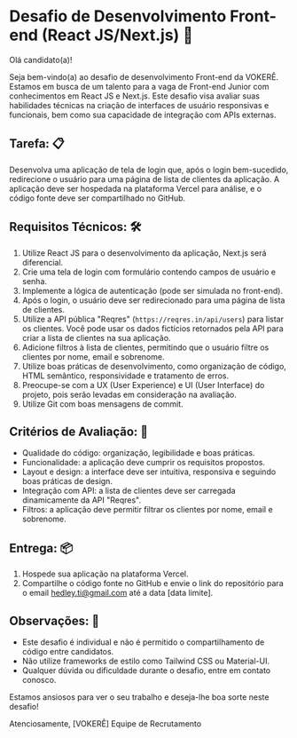 # Desafio de Desenvolvimento Front-end (React JS/Next.js) 🔧

Olá candidato(a)!

Seja bem-vindo(a) ao desafio de desenvolvimento Front-end da VOKERÊ. Estamos em busca de um talento para a vaga de Front-end Junior com conhecimentos em React JS e Next.js. Este desafio visa avaliar suas habilidades técnicas na criação de interfaces de usuário responsivas e funcionais, bem como sua capacidade de integração com APIs externas.

## Tarefa: 📋

Desenvolva uma aplicação de tela de login que, após o login bem-sucedido, redirecione o usuário para uma página de lista de clientes da aplicação. A aplicação deve ser hospedada na plataforma Vercel para análise, e o código fonte deve ser compartilhado no GitHub.

## Requisitos Técnicos: 🛠️

1. Utilize React JS para o desenvolvimento da aplicação, Next.js será diferencial.
2. Crie uma tela de login com formulário contendo campos de usuário e senha.
3. Implemente a lógica de autenticação (pode ser simulada no front-end).
4. Após o login, o usuário deve ser redirecionado para uma página de lista de clientes.
5. Utilize a API pública "Reqres" (`https://reqres.in/api/users`) para listar os clientes. Você pode usar os dados fictícios retornados pela API para criar a lista de clientes na sua aplicação.
6. Adicione filtros à lista de clientes, permitindo que o usuário filtre os clientes por nome, email e sobrenome.
7. Utilize boas práticas de desenvolvimento, como organização de código, HTML semântico, responsividade e tratamento de erros.
8. Preocupe-se com a UX (User Experience) e UI (User Interface) do projeto, pois serão levadas em consideração na avaliação.
9. Utilize Git com boas mensagens de commit.

## Critérios de Avaliação: 📝

- Qualidade do código: organização, legibilidade e boas práticas.
- Funcionalidade: a aplicação deve cumprir os requisitos propostos.
- Layout e design: a interface deve ser intuitiva, responsiva e seguindo boas práticas de design.
- Integração com API: a lista de clientes deve ser carregada dinamicamente da API "Reqres".
- Filtros: a aplicação deve permitir filtrar os clientes por nome, email e sobrenome.

## Entrega: 📦

1. Hospede sua aplicação na plataforma Vercel.
2. Compartilhe o código fonte no GitHub e envie o link do repositório para o email hedley.ti@gmail.com até a data [data limite].

## Observações: 📌

- Este desafio é individual e não é permitido o compartilhamento de código entre candidatos.
- Não utilize frameworks de estilo como Tailwind CSS ou Material-UI.
- Qualquer dúvida ou dificuldade durante o desafio, entre em contato conosco.

Estamos ansiosos para ver o seu trabalho e deseja-lhe boa sorte neste desafio!

Atenciosamente,
[VOKERÊ] Equipe de Recrutamento
